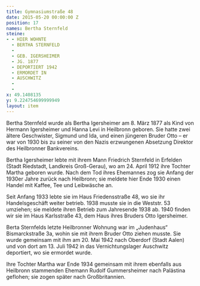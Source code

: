 ```yaml
---
title: Gymnasiumstraße 48
date: 2015-05-20 00:00:00 Z
position: 17
names: Bertha Sternfeld
steine:
- - HIER WOHNTE
  - BERTHA STERNFELD
  - 
  - GEB. IGERSHEIMER
  - JG. 1877
  - DEPORTIERT 1942
  - ERMORDET IN
  - AUSCHWITZ
  - 
  - 
x: 49.1408135
y: 9.224754699999949
layout: item
---
```


Bertha Sternfeld wurde als Bertha Igersheimer am 8. März 1877 als Kind von Hermann Igersheimer und Hanna Levi in Heilbronn geboren. Sie hatte zwei ältere Geschwister, Sigmund und Ida, und einen jüngeren Bruder Otto – er war von 1930 bis zu seiner von den Nazis erzwungenen Absetzung Direktor des Heilbronner Bankvereins.

Bertha Igersheimer lebte mit ihrem Mann Friedrich Sternfeld in Erfelden (Stadt Riedstadt, Landkreis Groß-Gerau), wo am 24. April 1912 ihre Tochter Martha geboren wurde. Nach dem Tod ihres Ehemannes zog sie Anfang der 1930er Jahre zurück nach Heilbronn; sie meldete hier Ende 1930 einen Handel mit Kaffee, Tee und Leibwäsche an.

Seit Anfang 1933 lebte sie im Haus Friedensstraße 48, wo sie ihr Handelsgeschäft weiter betrieb. 1938 musste sie in die Weststr. 53 umziehen; sie meldete ihren Betrieb zum Jahresende 1938 ab. 1940 finden wir sie im Haus Karlsstraße 43, dem Haus ihres Bruders Otto Igersheimer.

Berta Sternfelds letzte Heilbronner Wohnung war im „Judenhaus“ Bismarckstraße 3a, wohin sie mit ihrem Bruder Otto ziehen musste. Sie wurde gemeinsam mit ihm am 20. Mai 1942 nach Oberdorf (Stadt Aalen) und von dort am 13. Juli 1942 in das Vernichtungslager Auschwitz deportiert, wo sie ermordet wurde.

Ihre Tochter Martha war Ende 1934 gemeinsam mit ihrem ebenfalls aus Heilbronn stammenden Ehemann Rudolf Gummersheimer nach Palästina geflohen; sie zogen später nach Großbritannien.